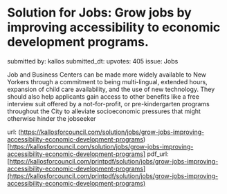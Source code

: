 # Solution for Jobs: Grow jobs by improving accessibility to economic development programs. #

submitted by: kallos
submitted_dt: 
upvotes: 405
issue: Jobs

Job and Business Centers can be made more widely available to New Yorkers through a commitment to being multi-lingual, extended hours, expansion of child care availability, and the use of new technology. They should also help applicants gain access to other benefits like a free interview suit offered by a not-for-profit, or pre-kindergarten programs throughout the City to alleviate socioeconomic pressures that might otherwise hinder the jobseeker

url: (https://kallosforcouncil.com/solution/jobs/grow-jobs-improving-accessibility-economic-development-programs)[https://kallosforcouncil.com/solution/jobs/grow-jobs-improving-accessibility-economic-development-programs]
pdf_url: [https://kallosforcouncil.com/printpdf/solution/jobs/grow-jobs-improving-accessibility-economic-development-programs](https://kallosforcouncil.com/printpdf/solution/jobs/grow-jobs-improving-accessibility-economic-development-programs)